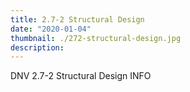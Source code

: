 ```yaml
---
title: 2.7-2 Structural Design
date: "2020-01-04"
thumbnail: ./272-structural-design.jpg
description:  
---
```


DNV 2.7-2 Structural Design INFO